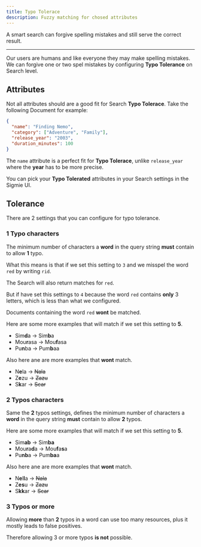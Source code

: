 ```yaml
---
title: Typo Tolerace
description: Fuzzy matching for chosed attributes
---
```


A smart search can forgive spelling mistakes and still serve the correct result.

---

Our users are humans and like everyone they may make spelling mistakes. We can forgive one or two spel mistakes by configuring **Typo Tolerance** on Search
level.

## Attributes

Not all attributes should are a good fit for Search **Typo Tolerace**. Take
the following Document for example:

```json
{
  "name": "Finding Nemo",
  "category": ["Adventure", "Family"],
  "release_year": "2003",
  "duration_minutes": 100
}
```

The `name` attribute is a perfect fit for **Typo Tolerace**, unlike `release_year` where the **year** has to be more precise.

You can pick your **Typo Tolerated** attributes in your Search settings
in the Sigmie UI.

## Tolerance

There are 2 settings that you can configure for typo tolerance.

### 1 Typo characters

The minimum number of characters a **word** in the query string **must** contain to allow **1** typo.

What this means is that if we set this setting to `3` and we misspel the word `red` by writing `rid`.

The Search will also return matches for `red`.

But if have set this settings to `4` because the word `red` contains **only** 3 letters, which is less than what we configured.

Documents containing the word `red` **wont** be matched.

Here are some more examples that will match if we set this setting to **5**.

- Sim**d**a -> Sim**b**a
- Mou**r**asa -> Mou**f**asa
- Pu**n**ba -> Pum**b**aa

Also here ane are more examples that **wont** match.

- N**e**la -> ~~Nala~~
- Z**e**zu -> ~~Zazu~~
- S**k**ar -> ~~Scar~~

### 2 Typos characters

Same the **2** typos settings, defines the minimum number of characters a **word** in the query string **must** contain to allow **2** typos.

Here are some more examples that will match if we set this setting to **5**.

- Sim**ab** -> Sim**ba**
- Mou**r**a**d**a -> Mou**f**a**s**a
- Pu**nb**a -> Pum**ba**a

Also here ane are more examples that **wont** match.

- N**e**l**l**a -> ~~Nala~~
- Z**es**u -> ~~Zazu~~
- S**kk**ar -> ~~Scar~~

### 3 Typos or more 

Allowing **more** than **2** typos in a word can use too many resources, plus
it mostly leads to false positives.

Therefore allowing 3 or more typos **is not** possible.
